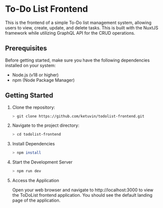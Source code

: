 # To-Do List Frontend

This is the frontend of a simple To-Do list management system, allowing users to view, create, update, and delete tasks. This is built with the NuxtJS framework while utilizing GraphQL API for the CRUD operations.

## Prerequisites

Before getting started, make sure you have the following dependencies installed on your system:

- Node.js (v18 or higher)
- npm (Node Package Manager)

## Getting Started

1. Clone the repository:
   ```bash
   > git clone https://github.com/ketuvin/todolist-frontend.git
2. Navigate to the project directory:
   ```bash
   > cd todolist-frontend
3. Install Dependencies
   ```bash
   > npm install
4. Start the Development Server
   ```bash
   > npm run dev
5. Access the Application

    Open your web browser and navigate to http://localhost:3000 to view the ToDoList frontend application. You should see the default landing page of the application.